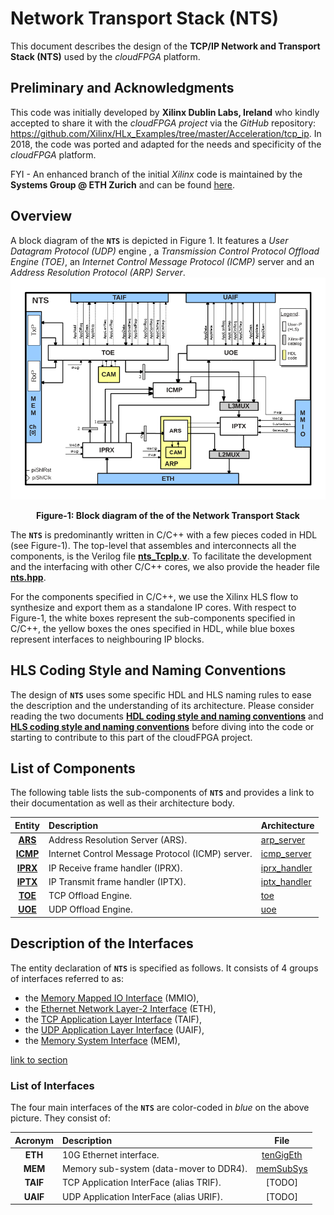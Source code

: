 # Network Transport Stack (NTS)
This document describes the design of the **TCP/IP Network and Transport Stack (NTS)** used by the *cloudFPGA* platform.  

## Preliminary and Acknowledgments
This code was initially developed by **Xilinx Dublin Labs, Ireland** who kindly accepted to share it with the
 *cloudFPGA project* via the *GitHub* repository: https://github.com/Xilinx/HLx_Examples/tree/master/Acceleration/tcp_ip.
  In 2018, the code was ported and adapted for the needs and specificity of the *cloudFPGA* platform.

FYI - An enhanced branch of the initial *Xilinx* code is maintained by the **Systems Group @ ETH Zurich** and can be
 found [here](https://github.com/fpgasystems/fpga-network-stack).    

## Overview
A block diagram of the **`NTS`** is depicted in Figure 1. It features a *User Datagram Protocol (UDP)* engine , a
 *Transmission Control Protocol Offload Engine (TOE)*, an *Internet Control Message Protocol (ICMP)* server and an 
 *Address Resolution Protocol (ARP) Server*.
![Block diagram of the NTS](./images/Fig-NTS-Structure.bmp)
<p align="center"><b>Figure-1: Block diagram of the of the Network Transport Stack</b></p>

The **`NTS`** is predominantly written in C/C++ with a few pieces coded in HDL (see Figure-1). The top-level that 
 assembles and interconnects all the components, is the Verilog file [**nts_TcpIp.v**](../../SRA/LIB/SHELL/LIB/hdl/nts/nts_TcpIp.v). 
 To facilitate the development and the interfacing with other C/C++ cores, we also provide the header file
 [**nts.hpp**](../../SRA/LIB/SHELL/LIB/hls/NTS/nts.hpp). 

For the components specified in C/C++, we use the Xilinx HLS flow to synthesize and export them as a standalone IP cores.
 With respect to Figure-1, the white boxes represent the sub-components specified in C/C++, the yellow boxes the ones
 specified in HDL, while blue boxes represent interfaces to neighbouring IP blocks.

## HLS Coding Style and Naming Conventions
The design of **`NTS`** uses some specific HDL and HLS naming rules to ease the description and the understanding of
 its architecture. Please consider reading the two documents [**HDL coding style and naming conventions**](../hdl-naming-conventions.md)
  and [**HLS coding style and naming conventions**](./hls-naming-conventions.md) before diving into the code or starting
  to contribute to this part of the cloudFPGA project.

## List of Components
The following table lists the sub-components of **`NTS`** and provides a link to their documentation as well as their
architecture body. 

| Entity              | Description                                       | Architecture
|:-------------------:|:--------------------------------------------------|:--------------
| **[ARS](ARS.md)**   | Address Resolution Server (ARS).                  | [arp_server](../../SRA/LIB/SHELL/LIB/hls/NTS/arp/src/arp_server.cpp)
| **[ICMP](ICMP.md)** | Internet Control Message Protocol (ICMP) server.  | [icmp_server](../../SRA/LIB/SHELL/LIB/hls/NTS/icmp/src/icmp.cpp)
| **[IPRX](IPRX.md)** | IP Receive frame handler (IPRX).                  | [iprx_handler](../../SRA/LIB/SHELL/LIB/hls/NTS/iprx/src/iprx.cpp)
| **[IPTX](IPTX.md)** | IP Transmit frame handler (IPTX).                 | [iptx_handler](../../SRA/LIB/SHELL/LIB/hls/NTS/iptx/src/iptx.cpp)
| **[TOE](./TOE.md)** | TCP Offload Engine.                               | [toe](../../SRA/LIB/SHELL/LIB/hls/NTS/toe/src/toe.cpp)
| **[UOE](./UOE.md)** | UDP Offload Engine.                               | [uoe](../../SRA/LIB/SHELL/LIB/hls/NTS/uoe/src/uoe.cpp)

## Description of the Interfaces
The entity declaration of **`NTS`** is specified as follows. It consists of 4 groups of interfaces referred to as:
 * the [Memory Mapped IO Interface](#memory-mapped-io-interface) (MMIO), 
 * the [Ethernet Network Layer-2 Interface](#ethernet-network-layer-2-interface) (ETH),
 * the [TCP Application Layer Interface](#tcp-application-layer-interface) (TAIF),
 * the [UDP Application Layer Interface](#udp-application-layer-interface) (UAIF),
 * the [Memory System Interface](#memory-system-interface) (MEM),
 



[link to section](./F2.md#section)




### List of Interfaces
The four main interfaces of the **`NTS`** are color-coded in *blue* on the above picture. They consist of:

| Acronym         | Description                                           | File
|:---------------:|:------------------------------------------------------|:--------------:
| **ETH**         | 10G Ethernet interface.                               | [tenGigEth](../../SRA/LIB/SHELL/LIB/hdl/eth/tenGigEth.v)
| **MEM**         | Memory sub-system (data-mover to DDR4).               | [memSubSys](../../SRA/LIB/SHELL/LIB/hdl/mem/memSubSys.v)
| **TAIF**        | TCP Application InterFace (alias TRIF).                | [TODO] 
| **UAIF**        | UDP Application InterFace (alias URIF).                | [TODO] 
